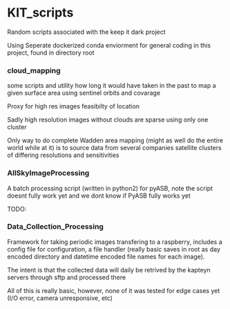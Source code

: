 # KIT_scripts

Random scripts associated with the keep it dark project




Using Seperate dockerized conda enviorment for general coding in this project, found in directory root




### cloud_mapping
some scripts and utility how long it would have taken in the past to map a given surface area using sentinel orbits and covarage

Proxy for high res images feasibilty of location

Sadly high resolution images without clouds are sparse using only one cluster

Only way to do complete Wadden area mapping (might as well do the entire world while at it) is to source data from several companies satellite clusters of differing resolutions and sensitivities


### AllSkyImageProcessing

A batch processing script (written in python2) for pyASB, note the script doesnt fully work yet and we dont know if PyASB fully works yet

TODO:

### Data_Collection_Processing

Framework for taking periodic images transfering to a raspberry, includes a config file for configuration, a file handler (really basic saves in root as day encoded directory and datetime encoded file names for each image).

The intent is that the collected data will daily be retrived by the kapteyn servers through sftp and processed there

All of this is really basic, however, none of it was tested for edge cases yet (I/O error, camera unresponsive, etc)
